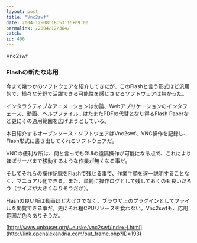 ```yaml
---
layout: post
title: "Vnc2swf"
date: 2004-12-08T18:53:16+09:00
permalink: /2004/12/364/
catch: 
id: 406
---
```

Vnc2swf  
<!--more-->

### Flashの新たな応用
  

今まで幾つかのソフトウェアを紹介してきたが、このFlashと言う形式ほど汎用的で、様々な分野で活躍できる可能性を感じさせるソフトウェアは無かった。

  

インタラクティブなアニメーションは勿論、Webアプリケーションのインタフェース、動画、ヘルプファイル…はたまたPDFの代替となり得るFlash Paperなど更にその適用範囲を広げようとしている。

  

本日紹介するオープンソース・ソフトウェアはVnc2swf、VNC操作を記録し、Flash形式に書き出してくれるソフトウェアだ。

  

VNCの便利な所は、何と言ってもGUIの遠隔操作が可能になる点で、これによりほぼサーバまで移動するような作業が無くなる事だ。

  

そしてそれらの操作記録をFlashで残せる事で、作業手順を逐一説明することなく、マニュアル化できる。また、単純に操作ログとして残しておくのも良いだろう（サイズが大きくなりそうだが）。

  

Flashの良い所は動画ほど大げさでなく、ブラウザ上のプラグインとしてファイルを閲覧できる事だ。更にそれ程CPUリソースを食わない。Vnc2swfも、応用範囲が色々ありそうだ。

  

[http://www.unixuser.org/~euske/vnc2swf/index-j.html](http://link.openalexandria.com/out_frame.php?ID=193)

